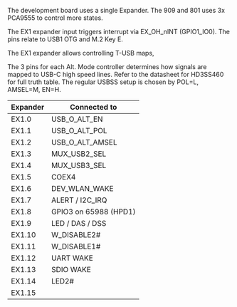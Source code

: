 The development board uses a single Expander. The 909 and 801 uses 3x PCA9555 to control more states.

The EX1 expander input triggers interrupt via EX_OH_nINT (GPIO1_IO0).
The pins relate to USB1 OTG and M.2 Key E.

The EX1 expander allows controlling T-USB maps,

The 3 pins for each Alt. Mode controller determines how signals are mapped to USB-C high speed lines.
Refer to the datasheet for HD3SS460 for full truth table. The regular USBSS setup is chosen by POL=L, AMSEL=M, EN=H.


| Expander  | Connected to    |
|-----------|-----------------|
| EX1.0     | USB_O_ALT_EN    |
| EX1.1     | USB_O_ALT_POL   |
| EX1.2     | USB_O_ALT_AMSEL |
| EX1.3     | MUX_USB2_SEL    |
| EX1.4     | MUX_USB3_SEL   |
| EX1.5     | COEX4 |
| EX1.6     | DEV_WLAN_WAKE      |
| EX1.7     | ALERT / I2C_IRQ    |
| EX1.8     | GPIO3 on 65988 (HPD1) |
| EX1.9     | LED / DAS / DSS  |
| EX1.10    | W_DISABLE2#                |
| EX1.11    | W_DISABLE1#                |
| EX1.12    | UART WAKE                |
| EX1.13    | SDIO WAKE                |
| EX1.14    | LED2#                |
| EX1.15    |                 |





